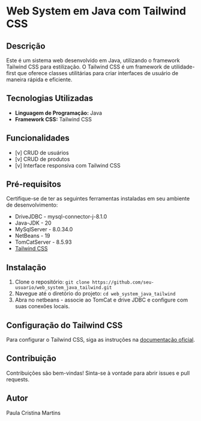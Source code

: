 # Web System em Java com Tailwind CSS

## Descrição

Este é um sistema web desenvolvido em Java, utilizando o framework Tailwind CSS para estilização. O Tailwind CSS é um framework de utilidade-first que oferece classes utilitárias para criar interfaces de usuário de maneira rápida e eficiente.

## Tecnologias Utilizadas

- **Linguagem de Programação:** Java
- **Framework CSS:** Tailwind CSS

## Funcionalidades

- [v] CRUD de usuários
- [v] CRUD de produtos
- [v] Interface responsiva com Tailwind CSS

## Pré-requisitos

Certifique-se de ter as seguintes ferramentas instaladas em seu ambiente de desenvolvimento:

- DriveJDBC - mysql-connector-j-8.1.0
- Java-JDK - 20
- MySqlServer - 8.0.34.0
- NetBeans - 19
- TomCatServer - 8.5.93
- [Tailwind CSS](https://tailwindcss.com/docs/installation)

## Instalação

1. Clone o repositório: `git clone https://github.com/seu-usuario/web_system_java_tailwind.git`
2. Navegue até o diretório do projeto: `cd web_system_java_tailwind`
3. Abra no netbeans - associe ao TomCat e drive JDBC e configure com suas conexões locais.

## Configuração do Tailwind CSS

Para configurar o Tailwind CSS, siga as instruções na [documentação oficial](https://tailwindcss.com/docs/configuration).

## Contribuição

Contribuições são bem-vindas! Sinta-se à vontade para abrir issues e pull requests.

## Autor

Paula Cristina Martins

